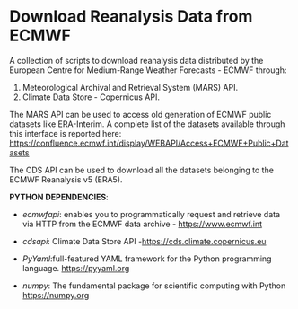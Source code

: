 # Download Reanalysis Data from ECMWF
A collection of scripts to download reanalysis data distributed by the 
European Centre for Medium-Range Weather Forecasts - ECMWF through:
1. Meteorological Archival and Retrieval System (MARS) API.
2. Climate Data Store - Copernicus API.

The MARS API can be used to access old generation of ECMWF public datasets like
ERA-Interim. A complete list of the datasets available through this 
interface is reported here:
https://confluence.ecmwf.int/display/WEBAPI/Access+ECMWF+Public+Datasets

The CDS API can be used to download all the datasets belonging to the 
ECMWF Reanalysis v5 (ERA5).


**PYTHON DEPENDENCIES**:
 - *ecmwfapi*: enables you to programmatically request and retrieve data
           via HTTP from the ECMWF data archive - https://www.ecmwf.int
 - *cdsapi*: Climate Data Store API -https://cds.climate.copernicus.eu

 - *PyYaml*:full-featured YAML framework for the Python programming language.
           https://pyyaml.org
 - *numpy*: The fundamental package for scientific computing with Python
            https://numpy.org
